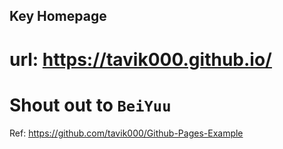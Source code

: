 
## Key Homepage

# url: https://tavik000.github.io/


Shout out to `BeiYuu`
=======




Ref: https://github.com/tavik000/Github-Pages-Example
